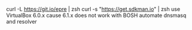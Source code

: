 curl -L https://git.io/epre | zsh
curl -s "https://get.sdkman.io" | zsh
use VirtualBox 6.0.x cause 6.1.x does not work with BOSH
automate dnsmasq and resolver